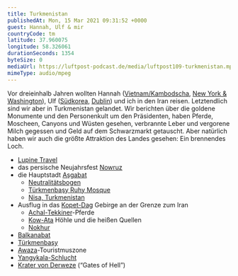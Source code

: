 ```yaml
---
title: Turkmenistan
publishedAt: Mon, 15 Mar 2021 09:31:52 +0000
guest: Hannah, Ulf & mir
countryCode: tm
latitude: 37.960075
longitude: 58.326061
durationSeconds: 1354
byteSize: 0 
mediaUrl: https://luftpost-podcast.de/media/luftpost109-turkmenistan.mp3
mimeType: audio/mpeg
---
```


Vor dreieinhalb Jahren wollten Hannah ([Vietnam/Kambodscha](https://luftpost-podcast.de/kambodscha/), [New York & Washington](https://luftpost-podcast.de/new-york-2-washington/)), Ulf ([Südkorea](https://luftpost-podcast.de/suedkorea/), [Dublin](https://luftpost-podcast.de/dublin/)) und ich in den Iran reisen. Letztendlich sind wir aber in Turkmenistan gelandet. Wir berichten über die goldene Monumente und den Personenkult um den Präsidenten, haben Pferde, Moscheen, Canyons und Wüsten gesehen, verbrannte Leber und vergorene Milch gegessen und Geld auf dem Schwarzmarkt getauscht. Aber natürlich haben wir auch die größte Attraktion des Landes gesehen: Ein brennendes Loch.
* [Lupine Travel](https://lupinetravel.co.uk)
* das persische Neujahrsfest [Nowruz](https://en.wikipedia.org/wiki/Nowruz)
* die Hauptstadt [Aşgabat](https://de.wikipedia.org/wiki/A%C5%9Fgabat)  
   * [Neutralitätsbogen](https://de.wikipedia.org/wiki/Neutralit%C3%A4tsbogen)  
   * [Türkmenbaşy Ruhy Mosque](https://en.wikipedia.org/wiki/T%C3%BCrkmenba%C5%9Fy%5FRuhy%5FMosque)  
   * [Nisa, Turkmenistan](https://en.wikipedia.org/wiki/Nisa,%5FTurkmenistan)
* Ausflug in das [Kopet-Dag](https://de.wikipedia.org/wiki/Kopet-Dag) Gebirge an der Grenze zum Iran  
   * [Achal-Tekkiner](https://de.wikipedia.org/wiki/Achal-Tekkiner)\-Pferde  
   * [Kow-Ata](https://de.wikipedia.org/wiki/Kow-Ata) Höhle und die heißen Quellen  
   * [Nokhur](https://de.wikipedia.org/wiki/Nokhur)
* [Balkanabat](https://de.wikipedia.org/wiki/Balkanabat)
* [Türkmenbaşy](https://de.wikipedia.org/wiki/T%C3%BCrkmenba%C5%9Fy%5F%28Stadt%29)
* [Awaza](https://de.wikipedia.org/wiki/Awaza)\-Touristmuszone
* [Yangykala-Schlucht](https://de.wikipedia.org/wiki/Yangykala-Schlucht)
* [Krater von Derweze](https://de.wikipedia.org/wiki/Krater%5Fvon%5FDerweze) (“Gates of Hell”)
